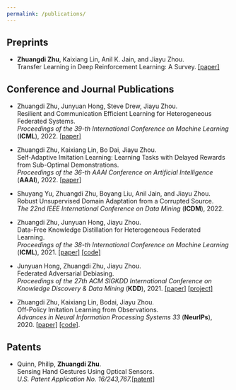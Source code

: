 ```yaml
---
permalink: /publications/
---
```


<p> </p>

## Preprints
* **Zhuangdi Zhu**, Kaixiang Lin, Anil K. Jain, and Jiayu Zhou. \
  Transfer Learning in Deep Reinforcement Learning: A Survey. [[paper]](https://arxiv.org/pdf/2009.07888.pdf)
  
  

## Conference and Journal Publications
* Zhuangdi Zhu, Junyuan Hong, Steve Drew, Jiayu Zhou. \
Resilient and Communication Efficient Learning for Heterogeneous Federated Systems. \
  *Proceedings of the 39-th International Conference on Machine Learning* (**ICML**), 2022. [[paper]](https://proceedings.mlr.press/v162/zhu22e/zhu22e.pdf)
  
* Zhuangdi Zhu, Kaixiang Lin, Bo Dai,  Jiayu Zhou. \
Self-Adaptive Imitation Learning: Learning Tasks with Delayed Rewards from Sub-Optimal Demonstrations. \
*Proceedings of the 36-th AAAI Conference on Artificial Intelligence* (**AAAI**), 2022. [[paper]]()
  
* Shuyang Yu, Zhuangdi Zhu, Boyang Liu, Anil Jain, and Jiayu Zhou. \
  Robust Unsupervised Domain Adaptation from a Corrupted Source. \
  *The 22nd IEEE International Conference on Data Mining* (**ICDM**), 2022.
  
* Zhuangdi Zhu, Junyuan Hong, Jiayu Zhou. \
Data-Free Knowledge Distillation for Heterogeneous Federated Learning. \
*Proceedings of the 38-th International Conference on Machine Learning* (**ICML**), 2021.  [[paper]](https://arxiv.org/pdf/2105.10056.pdf) [[code]](https://github.com/zhuangdizhu/FedGen)
  
* Junyuan Hong, Zhuangdi Zhu, Jiayu Zhou. \
  Federated Adversarial Debiasing. \
  *Proceedings of the 27th ACM SIGKDD International Conference on Knowledge Discovery & Data Mining* (**KDD**), 2021. [[paper]](https://dl.acm.org/doi/pdf/10.1145/3447548.3467281) [[project]](https://jyhong.gitlab.io/project/federated-learning/) 
  
* Zhuangdi Zhu, Kaixiang Lin, Bodai, Jiayu Zhou. \
Off-Policy Imitation Learning from Observations. \
*Advances in Neural Information Processing Systems 33* (**NeurIPs**), 2020. [[paper]](https://proceedings.neurips.cc/paper/2020/file/92977ae4d2ba21425a59afb269c2a14e-Paper.pdf) [[code]](https://github.com/illidanlab/opolo-code). 

## Patents 
* Quinn, Philip, **Zhuangdi Zhu**. \
Sensing Hand Gestures Using Optical Sensors. \
*U.S. Patent Application No. 16/243,767.*[[patent]](https://patents.google.com/patent/US20200150772A1/en)